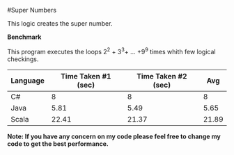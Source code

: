 #Super Numbers

This logic creates the super number. 



**Benchmark**

This program executes the loops 2<sup>2</sup> + 3<sup>3</sup>+ ... +9<sup>9</sup> times whith few logical checkings.

| Language  |Time Taken #1 (sec)  | Time Taken #2 (sec)   | Avg |
|-----------|---------------      |-----------------      |-----|
|C#         |   8           |     8        | 8|
|Java       |   5.81        |     5.49        | 5.65|
|Scala      |   22.41       |     21.37        | 21.89|


**Note: If you have any concern on my code please feel free to change my code to get the best performance.**